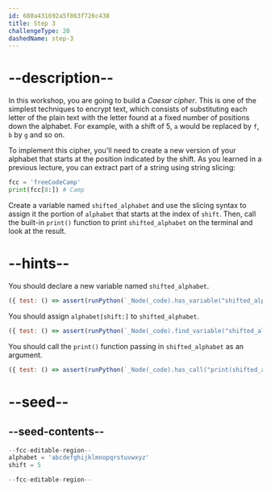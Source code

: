 ```yaml
---
id: 680a431692a5f863f726c438
title: Step 3
challengeType: 20
dashedName: step-3
---
```


# --description--

In this workshop, you are going to build a *Caesar cipher*. This is one of the simplest techniques to encrypt text, which consists of substituting each letter of the plain text with the letter found at a fixed number of positions down the alphabet. For example, with a shift of 5, `a` would be replaced by `f`, `b` by `g` and so on.

To implement this cipher, you'll need to create a new version of your alphabet that starts at the position indicated by the shift. As you learned in a previous lecture, you can extract part of a string using string slicing:

```py
fcc = 'freeCodeCamp'
print(fcc[8:]) # Camp
```

Create a variable named `shifted_alphabet` and use the slicing syntax to assign it the portion of `alphabet` that starts at the index of `shift`. Then, call the built-in `print()` function to print `shifted_alphabet` on the terminal and look at the result.

# --hints--

You should declare a new variable named `shifted_alphabet`.

```js
({ test: () => assert(runPython(`_Node(_code).has_variable("shifted_alphabet")`)) })

```

You should assign `alphabet[shift:]` to `shifted_alphabet`.

```js
({ test: () => assert(runPython(`_Node(_code).find_variable("shifted_alphabet").is_equivalent("shifted_alphabet = alphabet[shift:]")`)) })
```

You should call the `print()` function passing in `shifted_alphabet` as an argument.

```js
({ test: () => assert(runPython(`_Node(_code).has_call("print(shifted_alphabet)")`)) })
```

# --seed--

## --seed-contents--

```py
--fcc-editable-region--
alphabet = 'abcdefghijklmnopqrstuvwxyz'
shift = 5

--fcc-editable-region--
```
